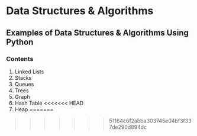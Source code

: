 # Data Structures & Algorithms

## Examples of Data Structures & Algorithms Using Python

### Contents

1. Linked Lists
2. Stacks
3. Queues
4. Trees
5. Graph
6. Hash Table
<<<<<<< HEAD
7. Heap
=======
>>>>>>> 51164c6f2abba303745e04bf3f337de290d894dc
